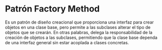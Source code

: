 # Patrón Factory Method


Es un patrón de diseño creacional que proporciona una interfaz para crear objetos en una clase base, pero permite a las subclases alterar el tipo de objetos que se crearán. En otras palabras, delega la responsabilidad de la creación de objetos a las subclases, permitiendo que la clase base dependa de una interfaz general sin estar acoplada a clases concretas.